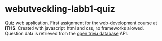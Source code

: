 # webutveckling-labb1-quiz
Quiz web application. First assignment for the web-development course at **ITHS**. Created with javascript, html and css, no frameworks allowed. Question data is retrieved from the [open trivia database](https://opentdb.com/) API.

